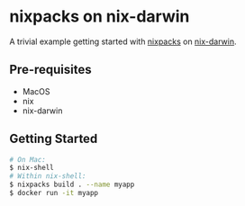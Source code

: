 # nixpacks on nix-darwin
A trivial example getting started with [nixpacks](https://nixpacks.com/) on [nix-darwin](https://github.com/LnL7/nix-darwin).

## Pre-requisites

* MacOS
* nix
* nix-darwin

## Getting Started
```sh
# On Mac:
$ nix-shell
# Within nix-shell:
$ nixpacks build . --name myapp
$ docker run -it myapp
```